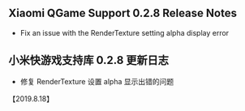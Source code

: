 
## Xiaomi QGame Support 0.2.8 Release Notes
* Fix an issue with the RenderTexture setting alpha display error

## 小米快游戏支持库 0.2.8 更新日志
* 修复 RenderTexture 设置 alpha 显示出错的问题

【2019.8.18】